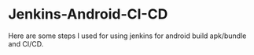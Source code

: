 # Jenkins-Android-CI-CD
Here are some steps I used for using jenkins for android build apk/bundle and CI/CD.
